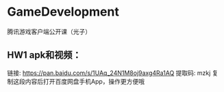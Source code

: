 # GameDevelopment
腾讯游戏客户端公开课（光子）
## HW1 apk和视频：
链接: https://pan.baidu.com/s/1UAq_24N1M8oj9axg4Ra1AQ 提取码: mzkj 复制这段内容后打开百度网盘手机App，操作更方便哦